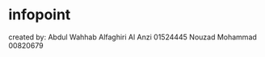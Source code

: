 # infopoint
<div>
created by:
Abdul Wahhab Alfaghiri Al Anzi   01524445
Nouzad Mohammad                  00820679
<div/>

